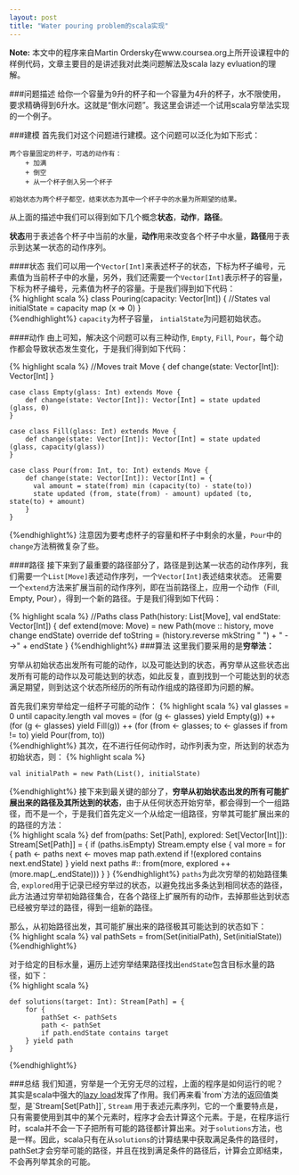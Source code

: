 ```yaml
---
layout: post
title: "Water pouring problem的scala实现"
---
```

**Note:**  本文中的程序来自Martin Ordersky在www.coursea.org上所开设课程中的样例代码，文章主要目的是讲述我对此类问题解法及scala lazy evluation的理解。

###问题描述
给你一个容量为9升的杯子和一个容量为4升的杯子，水不限使用，要求精确得到6升水。这就是“倒水问题”。我这里会讲述一个试用scala穷举法实现的一个例子。

###建模
首先我们对这个问题进行建模。这个问题可以泛化为如下形式：

	两个容量固定的杯子，可选的动作有：  
    	+ 加满
		+ 倒空
		+ 从一个杯子倒入另一个杯子

	初始状态为两个杯子都空，结束状态为其中一个杯子中的水量为所期望的结果。
从上面的描述中我们可以得到如下几个概念**状态**，**动作**，**路径**。

**状态**用于表述各个杯子中当前的水量，**动作**用来改变各个杯子中水量，**路径**用于表示到达某一状态的动作序列。

####状态
我们可以用一个`Vector[Int]`来表述杯子的状态，下标为杯子编号，元素值为当前杯子中的水量，另外，我们还需要一个`Vector[Int]`表示杯子的容量，下标为杯子编号，元素值为杯子的容量。于是我们得到如下代码：  
{% highlight scala %}
	class Pouring(capacity: Vector[Int]) {
		//States
		val initialState = capacity map (x => 0)
	}	
{%endhighlight%}
`capacity`为杯子容量， `intialState`为问题初始状态。

####动作
由上可知，解决这个问题可以有三种动作, `Empty`, `Fill`, `Pour`，每个动作都会导致状态发生变化，于是我们得到如下代码：   

{% highlight scala %}
	//Moves
	trait Move { 
		def change(state: Vector[Int]): Vector[Int] 
	}
	
	case class Empty(glass: Int) extends Move {
		def change(state: Vector[Int]): Vector[Int] = state updated (glass, 0)
	}
	
	case class Fill(glass: Int) extends Move {
	    def change(state: Vector[Int]): Vector[Int] = state updated (glass, capacity(glass))
	}
	
	case class Pour(from: Int, to: Int) extends Move {
		def change(state: Vector[Int]): Vector[Int] = {
	      val amount = state(from) min (capacity(to) - state(to))
    	  state updated (from, state(from) - amount) updated (to, state(to) + amount)
	    }
	}
{%endhighlight%}
注意因为要考虑杯子的容量和杯子中剩余的水量，`Pour`中的`change`方法稍微复杂了些。

####路径
接下来到了最重要的路径部分了，路径是到达某一状态的动作序列，我们需要一个`List[Move]`表述动作序列，一个`Vector[Int]`表述结束状态。
还需要一个`extend`方法来扩展当前的动作序列，即在当前路径上，应用一个动作（Fill, Empty, Pour），得到一个新的路径。于是我们得到如下代码：  
	
{% highlight scala %}
	//Paths
	class Path(history: List[Move], val endState: Vector[Int]) {
    	def extend(move: Move) = new Path(move :: history, move change endState)
		override def toString = (history.reverse mkString " ") + " -->" + endState
	}
{%endhighlight%}
###算法
这里我们要采用的是**穷举法：**

穷举从初始状态出发所有可能的动作，以及可能达到的状态，再穷举从这些状态出发所有可能的动作以及可能达到的状态，如此反复，直到找到一个可能达到的状态满足期望，则到达这个状态所经历的所有动作组成的路径即为问题的解。

首先我们来穷举给定一组杯子可能的动作：
{% highlight scala %}
	val glasses = 0 until capacity.length
	val moves =
		(for (g <- glasses) yield Empty(g)) ++
		(for (g <- glasses) yield Fill(g)) ++
		(for (from <- glasses; to <- glasses if from != to) yield Pour(from, to))	
{%endhighlight%}
其次，在不进行任何动作时，动作列表为空，所达到的状态为初始状态，则：
{% highlight scala %}

	val initialPath = new Path(List(), initialState)

{%endhighlight%}
接下来到最关键的部分了，**穷举从初始状态出发的所有可能扩展出来的路径及其所达到的状态**，由于从任何状态开始穷举，都会得到一个一组路径，而不是一个，于是我们首先定义一个从给定一组路径，穷举其可能扩展出来的的路径的方法：  
{% highlight scala %}
	 def from(paths: Set[Path], explored: Set[Vector[Int]]): Stream[Set[Path]] = {
	    if (paths.isEmpty) Stream.empty
    	else {
			val more = for {
				path <- paths
				next <- moves map path.extend
				if !(explored contains next.endState)
			} yield next
      		paths #:: from(more, explored ++ (more.map(_.endState)))
        }
  	}
{%endhighlight%}
`paths`为此次穷举的初始路径集合, `explored`用于记录已经穷举过的状态，以避免找出多条达到相同状态的路径，此方法通过穷举初始路径集合，在各个路径上扩展所有的动作，去掉那些达到状态已经被穷举过的路径，得到一组新的路径。

那么，从初始路径出发，其可能扩展出来的路径极其可能达到的状态如下：  
{% highlight scala %}
	val pathSets = from(Set(initialPath), Set(initialState))
{%endhighlight%}
	
对于给定的目标水量，遍历上述穷举结果路径找出`endState`包含目标水量的路径，如下：  
{% highlight scala %}
	
	def solutions(target: Int): Stream[Path] = {
		for {
			pathSet <- pathSets
			path <- pathSet
			if path.endState contains target
    	} yield path
  	}
{%endhighlight%}

###总结
我们知道，穷举是一个无穷无尽的过程，上面的程序是如何运行的呢？其实是scala中强大的[lazy load]("http://en.wikipedia.org/wiki/Scala_(programming_language)#Lazy_.28non-strict.29_evaluation")发挥了作用。我们再来看`from`方法的返回值类型，是`Stream[Set[Path]]`, `Stream` 用于表述元素序列，它的一个重要特点是，只有需要使用到其中的某个元素时，程序才会去计算这个元素。于是，在程序运行时，scala并不会一下子把所有可能的路径都计算出来。对于`solutions`方法，也是一样。因此，scala只有在从`solutions`的计算结果中获取满足条件的路径时，pathSet才会穷举可能的路径，并且在找到满足条件的路径后，计算会立即结束，不会再列举其余的可能。

